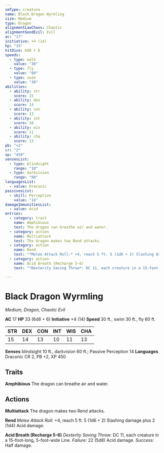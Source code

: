 ```yaml
---
smType: creature
name: Black Dragon Wyrmling
size: Medium
type: Dragon
alignmentLawChaos: Chaotic
alignmentGoodEvil: Evil
ac: "17"
initiative: +4 (14)
hp: "33"
hitDice: 6d8 + 6
speeds:
  - type: walk
    value: "30"
  - type: fly
    value: "60"
  - type: swim
    value: "30"
abilities:
  - ability: str
    score: 15
  - ability: dex
    score: 14
  - ability: con
    score: 13
  - ability: int
    score: 10
  - ability: wis
    score: 11
  - ability: cha
    score: 13
pb: "+2"
cr: "2"
xp: "450"
sensesList:
  - type: blindsight
    range: "10"
  - type: darkvision
    range: "60"
languagesList:
  - value: Draconic
passivesList:
  - skill: Perception
    value: "14"
damageImmunitiesList:
  - value: Acid
entries:
  - category: trait
    name: Amphibious
    text: The dragon can breathe air and water.
  - category: action
    name: Multiattack
    text: The dragon makes two Rend attacks.
  - category: action
    name: Rend
    text: "*Melee Attack Roll:* +4, reach 5 ft. 5 (1d6 + 2) Slashing damage plus 2 (1d4) Acid damage."
  - category: action
    name: Acid Breath (Recharge 5-6)
    text: "*Dexterity Saving Throw*: DC 11, each creature in a 15-foot-long, 5-foot-wide Line. *Failure:*  22 (5d8) Acid damage. *Success:*  Half damage."

---
```


# Black Dragon Wyrmling
*Medium, Dragon, Chaotic Evil*

**AC** 17
**HP** 33 (6d8 + 6)
**Initiative** +4 (14)
**Speed** 30 ft., swim 30 ft., fly 60 ft.

| STR | DEX | CON | INT | WIS | CHA |
| --- | --- | --- | --- | --- | --- |
| 15 | 14 | 13 | 10 | 11 | 13 |

**Senses** blindsight 10 ft., darkvision 60 ft.; Passive Perception 14
**Languages** Draconic
CR 2, PB +2, XP 450

## Traits

**Amphibious**
The dragon can breathe air and water.

## Actions

**Multiattack**
The dragon makes two Rend attacks.

**Rend**
*Melee Attack Roll:* +4, reach 5 ft. 5 (1d6 + 2) Slashing damage plus 2 (1d4) Acid damage.

**Acid Breath (Recharge 5-6)**
*Dexterity Saving Throw*: DC 11, each creature in a 15-foot-long, 5-foot-wide Line. *Failure:*  22 (5d8) Acid damage. *Success:*  Half damage.
